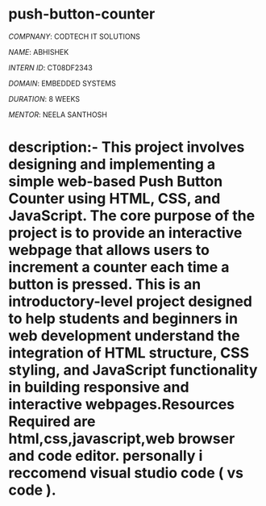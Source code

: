 # push-button-counter

*COMPNANY*: CODTECH IT SOLUTIONS 

*NAME*: ABHISHEK

*INTERN ID*: CT08DF2343

*DOMAIN*: EMBEDDED SYSTEMS 

*DURATION*: 8 WEEKS 

*MENTOR*: NEELA SANTHOSH

# description:- This project involves designing and implementing a simple web-based Push Button Counter using HTML, CSS, and JavaScript. The core purpose of the project is to provide an interactive webpage that allows users to increment a counter each time a button is pressed. This is an introductory-level project designed to help students and beginners in web development understand the integration of HTML structure, CSS styling, and JavaScript functionality in building responsive and interactive webpages.Resources Required are html,css,javascript,web browser and code editor. personally i reccomend visual studio code ( vs code ).

